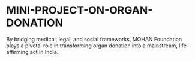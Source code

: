 # MINI-PROJECT-ON-ORGAN-DONATION
 By bridging medical, legal, and social frameworks, MOHAN Foundation plays a pivotal role in transforming organ donation into a mainstream, life-affirming act in India.
